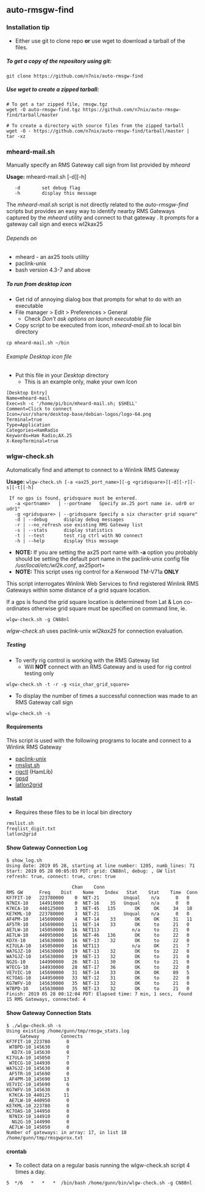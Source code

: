 ## auto-rmsgw-find

### Installation tip
* Either use git to clone repo __or__ use wget to download a tarball of the files.

##### To get a copy of the repository using git:

```
git clone https://github.com/n7nix/auto-rmsgw-find
```
##### Use wget to create a zipped tarball:
```
# To get a tar zipped file, rmsgw.tgz
wget -O auto-rmsgw-find.tgz https://github.com/n7nix/auto-rmsgw-find/tarball/master

# To create a directory with source files from the zipped tarball
wget -O - https://github.com/n7nix/auto-rmsgw-find/tarball/master | tar -xz
```

### mheard-mail.sh

Manually specify an RMS Gateway call sign from list provided by
_mheard_

**Usage:** mheard-mail.sh [-d][-h]
```
   -d        set debug flag
   -h        display this message
```

The _mheard-mail.sh_ script is not directly related to the
_auto-rmsgw-find_ scripts but provides an easy way to identify
nearby RMS Gateways captured by the _mheard_ utility and connect to
that gateway . It prompts for a gateway call sign and execs wl2kax25

###### Depends on
* mheard - an ax25 tools utility
* paclink-unix
* bash version 4.3-7 and above

##### To run from desktop icon

* Get rid of annoying dialog box that prompts for what to do with an
executable
* File manager > Edit > Preferences > General
  * Check _Don't ask options on launch executable file_
* Copy script to be executed from icon, _mheard-mail.sh_ to local bin
directory
```
cp mheard-mail.sh ~/bin
```

###### Example Desktop icon file

* Put this file in your _Desktop_ directory
  * This is an example only, make your own Icon

```
[Desktop Entry]
Name=mheard-mail
Exec=sh -c '/home/pi/bin/mheard-mail.sh; $SHELL'
Comment=Click to connect
Icon=/usr/share/desktop-base/debian-logos/logo-64.png
Terminal=true
Type=Application
Categories=HamRadio
Keywords=Ham Radio;AX.25
X-KeepTerminal=true
```


### wlgw-check.sh

Automatically find and attempt to connect to a Winlink RMS Gateway

**Usage:** ```wlgw-check.sh [-a <ax25_port_name>][-g <gridsquare>][-d][-r][-s][-t][-h]```
```
 If no gps is found, gridsquare must be entered.
   -a <portname>   | --portname   Specify ax.25 port name ie. udr0 or udr1"
   -g <gridsquare> | --gridsquare Specify a six character grid square"
   -d | --debug      display debug messages
   -r | --no_refresh use existing RMS Gateway list
   -s | --stats      display statistics
   -t | --test       test rig ctrl with NO connect
   -h | --help       display this message
```

* **NOTE:** If you are setting the ax25 port name with __-a__ option you probably should be setting the default port name in the paclink-unix config file
_/usr/local/etc/wl2k.conf_, ax25port=
* **NOTE:** This script uses rig control for a Kenwood TM-V71a **ONLY**

This script interrogates Winlink Web Services to find registered Winlink RMS Gateways within some distance of a grid square location.

If a gps is found the grid square location is determined from Lat &
Lon co-ordinates otherwise grid square must be specified on command
line, ie.

```
wlgw-check.sh -g CN88nl
```
_wlgw-check.sh_ uses paclink-unix _wl2kax25_ for connection evaluation.

##### Testing
* To verify rig control is working with the RMS Gateway list
  * Will __NOT__ connect with an RMS Gateway and is used for rig control testing only
```
wlgw-check.sh -t -r -g <six_char_grid_square>
```
* To display the number of times a successful connection was made to an RMS Gateway call sign

```
wlgw-check.sh -s
```

#### Requirements

This script is used with the following programs to locate and connect to a Winlink RMS Gateway

* [paclink-unix](https://github.com/nwdigitalradio/paclink-unix)
* [rmslist.sh](https://github.com/nwdigitalradio/n7nix/blob/master/bin/rmslist.sh)
* [rigctl](https://www.mankier.com/1/rigctl) (HamLib)
* [gpsd](http://www.catb.org/gpsd/)
* [latlon2grid](https://github.com/n7nix/auto-rmsgw-find/tree/master/gridsq)

#### Install
* Requires these files to be in local bin directory
```
rmslist.sh
freqlist_digit.txt
latlon2grid
```
#### Show Gateway Connection Log

```
$ show_log.sh
Using date: 2019 05 28, starting at line number: 1205, numb_lines: 71
Start: 2019 05 28 00:05:03 PDT: grid: CN88nl, debug: , GW list refresh: true, connect: true, cron: true

						Chan	Conn
RMS GW	    Freq	Dist	Name	Index	Stat	Stat	Time  Conn
KF7FIT-10   223780000	 0	NET-21	       Unqual	 n/a	  0   0
N7NIX-10    144910000	 0	NET-16	  35   Unqual	 n/a	  0   0
K7KCA-10    440125000	 3	NET-45	 135       OK	  OK	 34   10
KE7KML-10   223780000	 3	NET-21	       Unqual	 n/a	  0   0
AF4PM-10    145690000	 4	NET-14	  33       OK	  OK	 31   11
AF5TR-10    145690000	11	NET-14	  33       OK	  to	 21   0
AE7LW-10    145050000	16	NET113	          n/a	  to	 21   0
AE7LW-10    440950000	16	NET-46	 136       OK	  to	 22   0
KD7X-10     145630000	16	NET-13	  32       OK	  to	 22   0
KI7ULA-10   145050000	16	NET113	          n/a	  OK	 21   7
WA7GJZ-10   145630000	19	NET-13	  32       OK	  to	 22   0
WA7GJZ-10   145630000	19	NET-13	  32       OK	  to	 21   0
NG2G-10     144990000	26	NET-11	  30       OK	  to	 21   0
W7ECG-10    144930000	28	NET-17	  36       OK	  to	 22   0
VE7VIC-10   145690000	31	NET-14	  33       OK	  OK	 89   5
KC7OAS-10   144950000	33	NET-12	  31       OK	  to	 22   0
KG7WFV-10   145630000	35	NET-13	  32       OK	  to	 21   0
W7BPD-10    145630000	35	NET-13	  32       OK	  to	 21   0
Finish: 2019 05 28 00:12:04 PDT: Elapsed time: 7 min, 1 secs,  Found 15 RMS Gateways, connected: 4
```

#### Show Gateway Connection Stats

```
$ ./wlgw-check.sh -s
Using existing /home/gunn/tmp/rmsgw_stats.log
     Gateway		Connects
KF7FIT-10_223780	  0
 W7BPD-10_145630	  0
  KD7X-10_145630	  0
KI7ULA-10_145050	  7
 W7ECG-10_144930	  0
WA7GJZ-10_145630	  0
 AF5TR-10_145690	  0
 AF4PM-10_145690	 13
VE7VIC-10_145690	  6
KG7WFV-10_145630	  0
 K7KCA-10_440125	 11
 AE7LW-10_440950	  0
KE7KML-10_223780	  0
KC7OAS-10_144950	  0
 N7NIX-10_144910	  0
  NG2G-10_144990	  0
 AE7LW-10_145050	  0
Number of gateways: in array: 17, in list 18 /home/gunn/tmp/rmsgwprox.txt
```

#### crontab

* To collect data on a regular basis running the wlgw-check.sh script 4 times a day.

```
5  */6   *   *   *  /bin/bash /home/gunn/bin/wlgw-check.sh -g CN88nl
```
